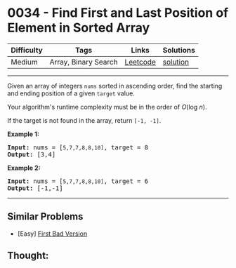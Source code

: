 # 0034 - Find First and Last Position of Element in Sorted Array

Difficulty  | Tags | Links | Solutions
----------- | ---- | ----- | -----
Medium | Array, Binary Search | [Leetcode](https://leetcode.com/problems/find-first-and-last-position-of-element-in-sorted-array) | [solution](https://leetcode.com/problems/find-first-and-last-position-of-element-in-sorted-array/solution/)


-----------

<p>Given an array of integers <code>nums</code> sorted in ascending order, find the starting and ending position of a given <code>target</code> value.</p>

<p>Your algorithm&#39;s runtime complexity must be in the order of <em>O</em>(log <em>n</em>).</p>

<p>If the target is not found in the array, return <code>[-1, -1]</code>.</p>

<p><strong>Example 1:</strong></p>

<pre>
<strong>Input:</strong> nums = [<code>5,7,7,8,8,10]</code>, target = 8
<strong>Output:</strong> [3,4]</pre>

<p><strong>Example 2:</strong></p>

<pre>
<strong>Input:</strong> nums = [<code>5,7,7,8,8,10]</code>, target = 6
<strong>Output:</strong> [-1,-1]</pre>


-----------


## Similar Problems

- [Easy] [First Bad Version](first-bad-version)




## Thought:
